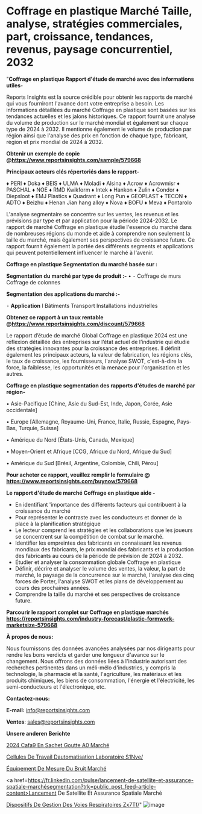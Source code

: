 # Coffrage en plastique Marché Taille, analyse, stratégies commerciales, part, croissance, tendances, revenus, paysage concurrentiel, 2032

"<strong>Coffrage en plastique Rapport d'étude de marché avec des informations utiles-</strong>

Reports Insights est la source crédible pour obtenir les rapports de marché qui vous fourniront l'avance dont votre entreprise a besoin. Les informations détaillées du marché Coffrage en plastique sont basées sur les tendances actuelles et les jalons historiques. Ce rapport fournit une analyse du volume de production sur le marché mondial et également sur chaque type de 2024 à 2032. Il mentionne également le volume de production par région ainsi que l'analyse des prix en fonction de chaque type, fabricant, région et prix mondial de 2024 à 2032.

<strong><b>Obtenir un exemple de copie @</b></strong><a href=https://www.reportsinsights.com/sample/579668><strong><b>https://www.reportsinsights.com/sample/579668</b></strong></a>

<b>Principaux acteurs clés répertoriés dans le rapport-</b>

<b> </b>♦ PERI
♦ Doka
♦ BEIS
♦ ULMA
♦ Moladi
♦ Alsina
♦ Acrow
♦ Acrowmisr
♦ PASCHAL
♦ NOE
♦ RMD Kwikform
♦ Intek
♦ Hankon
♦ Zulin
♦ Condor
♦ Diepsloot
♦ EMJ Plastics
♦ Quadrant
♦ Long Pun
♦ GEOPLAST
♦ TECON
♦ ADTO
♦ Beizhu
♦ Henan Jian hang alloy
♦ Nova
♦ BOFU
♦ Meva
♦ Pontarolo

L'analyse segmentaire se concentre sur les ventes, les revenus et les prévisions par type et par application pour la période 2024-2032. Le rapport de marché Coffrage en plastique étudie l'essence du marché dans de nombreuses régions du monde et aide à comprendre non seulement la taille du marché, mais également ses perspectives de croissance future. Ce rapport fournit également la portée des différents segments et applications qui peuvent potentiellement influencer le marché à l'avenir.

<strong>Coffrage en plastique Segmentation du marché basée sur :</strong>

<strong>Segmentation du marché par type de produit :-</strong>
•
⁃ Coffrage de murs
Coffrage de colonnes

<strong>Segmentation des applications du marché :-</strong>

⁃ <strong>Application</strong> I
Bâtiments
Transport
Installations industrielles

<strong><b>Obtenez ce rapport à un taux rentable @</b></strong><a href=https://www.reportsinsights.com/discount/579668><strong><b>https://www.reportsinsights.com/discount/579668</b></strong></a>

Le rapport d’étude de marché Global Coffrage en plastique 2024 est une réflexion détaillée des entreprises sur l’état actuel de l’industrie qui étudie des stratégies innovantes pour la croissance des entreprises. Il définit également les principaux acteurs, la valeur de fabrication, les régions clés, le taux de croissance, les fournisseurs, l'analyse SWOT, c'est-à-dire la force, la faiblesse, les opportunités et la menace pour l'organisation et les autres.

<strong>Coffrage en plastique segmentation des rapports d'études de marché par région-</strong>

• Asie-Pacifique [Chine, Asie du Sud-Est, Inde, Japon, Corée, Asie occidentale]

• Europe [Allemagne, Royaume-Uni, France, Italie, Russie, Espagne, Pays-Bas, Turquie, Suisse]

• Amérique du Nord [États-Unis, Canada, Mexique]

• Moyen-Orient et Afrique [CCG, Afrique du Nord, Afrique du Sud]

• Amérique du Sud [Brésil, Argentine, Colombie, Chili, Pérou]

<strong>Pour acheter ce rapport, veuillez remplir le formulaire @   <a href=https://www.reportsinsights.com/buynow/579668>https://www.reportsinsights.com/buynow/579668</a></strong>

<strong>Le rapport d'étude de marché Coffrage en plastique aide -</strong>
<ul>
  <li>En identifiant 'importance des différents facteurs qui contribuent à la croissance du marché</li>
  <li>Pour représenter le contraste avec les conducteurs et donner de la place à la planification stratégique</li>
  <li>Le lecteur comprend les stratégies et les collaborations que les joueurs se concentrent sur la compétition de combat sur le marché.</li>
  <li>Identifier les empreintes des fabricants en connaissant les revenus mondiaux des fabricants, le prix mondial des fabricants et la production des fabricants au cours de la période de prévision de 2024 à 2032.</li>
  <li>Étudier et analyser la consommation globale Coffrage en plastique</li>
  <li>Définir, décrire et analyser le volume des ventes, la valeur, la part de marché, le paysage de la concurrence sur le marché, l'analyse des cinq forces de Porter, l'analyse SWOT et les plans de développement au cours des prochaines années.</li>
  <li>Comprendre la taille du marché et ses perspectives de croissance future.</li>
</ul>

<strong>Parcourir le rapport complet sur Coffrage en plastique marchés <a href=https://reportsinsights.com/industry-forecast/plastic-formwork-marketsize-579668>https://reportsinsights.com/industry-forecast/plastic-formwork-marketsize-579668</a></strong>

<strong>À propos de nous:</strong>

Nous fournissons des données avancées analysées par nos dirigeants pour rendre les bons verdicts et garder une longueur d'avance sur le changement. Nous offrons des données liées à l'industrie autorisant des recherches pertinentes dans un méli-mélo d'industries, y compris la technologie, la pharmacie et la santé, l'agriculture, les matériaux et les produits chimiques, les biens de consommation, l'énergie et l'électricité, les semi-conducteurs et l'électronique, etc.

<strong>Contactez-nous:</strong>

<strong>E-mail:</strong> <a href=mailto:info@reportsinsights.com>info@reportsinsights.com</a>

<strong>Ventes</strong>: <a href=mailto:sales@reportsinsights.com>sales@reportsinsights.com</a>

<strong>Unsere anderen Berichte</strong>

<a href=https://www.linkedin.com/pulse/2024-caf%C3%A9-en-sachet-goutte-%C3%A0-march%C3%A9-segmentation-on25c/>2024 Cafa9 En Sachet Goutte A0 Marché</a>

<a href=https://www.linkedin.com/pulse/cellules-de-travail-dautomatisation-laboratoire-s1nve/>Cellules De Travail Dautomatisation Laboratoire S1Nve/</a>

<a href=https://www.linkedin.com/pulse/équipement-de-mesure-du-bruit-marché-progrès-bvwkc/>Équipement De Mesure Du Bruit Marché</a>

<a href=https://fr.linkedin.com/pulse/lancement-de-satellite-et-assurance-spatiale-marchésegmentation?trk=public_post_feed-article-content>Lancement De Satellite Et Assurance Spatiale Marché</a>

<a href=https://www.linkedin.com/pulse/dispositifs-de-gestion-des-voies-respiratoires-zx7tf/>Dispositifs De Gestion Des Voies Respiratoires Zx7Tf/</a>"
![image](https://github.com/daminid12/RItrends/assets/158430485/e3f74db4-b9cb-4993-b370-a8138b8dcbf6)
